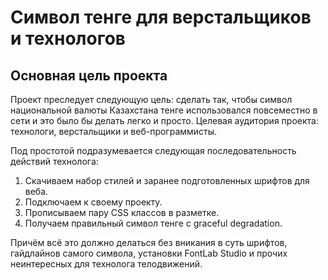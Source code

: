 Символ тенге для верстальщиков и технологов
===========================================

Основная цель проекта
---------------------

Проект преследует следующую цель: сделать так, чтобы символ национальной валюты Казахстана тенге
использовался повсеместно в сети и это было бы делать легко и просто. Целевая аудитория проекта:
технологи, верстальщики и веб-программисты.

Под простотой подразумевается следующая последовательность действий технолога:

1. Скачиваем набор стилей и заранее подготовленных шрифтов для веба.
2. Подключаем к своему проекту.
3. Прописываем пару CSS классов в разметке.
4. Получаем правильный символ тенге с graceful degradation.

Причём всё это должно делаться без вникания в суть шрифтов, гайдлайнов самого символа, установки
FontLab Studio и прочих неинтересных для технолога телодвижений.
